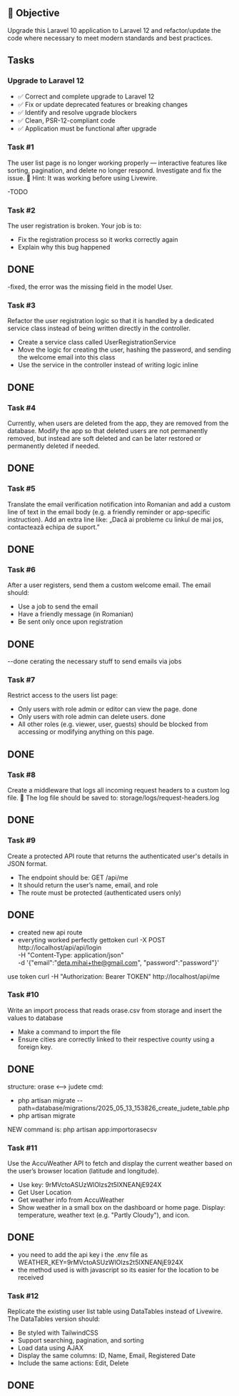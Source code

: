 ## 🧠 Objective

Upgrade this Laravel 10 application to Laravel 12 and refactor/update the code where necessary to meet modern standards and best practices.

## Tasks

### Upgrade to Laravel 12

- ✅ Correct and complete upgrade to Laravel 12
- ✅ Fix or update deprecated features or breaking changes
- ✅ Identify and resolve upgrade blockers
- ✅ Clean, PSR-12-compliant code
- ✅ Application must be functional after upgrade

### Task #1

The user list page is no longer working properly — interactive features like sorting, pagination, and delete no longer respond.
Investigate and fix the issue.
💬 Hint: It was working before using Livewire.

-TODO

### Task #2

The user registration is broken.
Your job is to:

- Fix the registration process so it works correctly again
- Explain why this bug happened

## DONE
-fixed, the error was the missing field in the model User.

### Task #3

Refactor the user registration logic so that it is handled by a dedicated service class instead of being written directly in the controller.

- Create a service class called UserRegistrationService
- Move the logic for creating the user, hashing the password, and sending the welcome email into this class
- Use the service in the controller instead of writing logic inline

## DONE

### Task #4

Currently, when users are deleted from the app, they are removed from the database.
Modify the app so that deleted users are not permanently removed, but instead are
soft deleted and can be later restored or permanently deleted if needed.

## DONE

### Task #5

Translate the email verification notification into Romanian and add a custom line
of text in the email body (e.g. a friendly reminder or app-specific instruction).
Add an extra line like: „Dacă ai probleme cu linkul de mai jos, contactează echipa de suport.”

## DONE

### Task #6

After a user registers, send them a custom welcome email. The email should:

- Use a job to send the email
- Have a friendly message (in Romanian)
- Be sent only once upon registration


## DONE
--done cerating the necessary stuff to send emails via jobs

### Task #7

Restrict access to the users list page:

- Only users with role admin or editor can view the page.
done
- Only users with role admin can delete users.
done
- All other roles (e.g. viewer, user, guests) should be blocked from accessing or modifying anything on this page.

## DONE

### Task #8

Create a middleware that logs all incoming request headers to a custom log file.
📁 The log file should be saved to: storage/logs/request-headers.log

## DONE

### Task #9

Create a protected API route that returns the authenticated user's details in JSON format.

- The endpoint should be: GET /api/me
- It should return the user’s name, email, and role
- The route must be protected (authenticated users only)

## DONE
- created new api route
- everyting worked perfectly
gettoken
curl -X POST http://localhost/api/api/login \
  -H "Content-Type: application/json" \
  -d '{"email":"deta.mihai+the@gmail.com", "password":"password"}'

 use token
 curl -H "Authorization: Bearer TOKEN" http://localhost/api/me


### Task #10

Write an import process that reads orase.csv from storage and insert the values to database

- Make a command to import the file
- Ensure cities are correctly linked to their respective county using a foreign key.

## DONE
structure: orase <--> judete
cmd:
- php artisan migrate --path=database/migrations/2025_05_13_153826_create_judete_table.php
- php artisan migrate

NEW command is:
php artisan app:importorasecsv


### Task #11

Use the AccuWeather API to fetch and display the current weather based on the user’s browser location (latitude and longitude).

- Use key: 9rMVctoASUzWlOlzs2t5IXNEANjE924X
- Get User Location
- Get weather info from AccuWeather
- Show weather in a small box on the dashboard or home page. Display: temperature, weather text (e.g. "Partly Cloudy"), and icon.

## DONE
- you need to add the api key i the .env file as 
WEATHER_KEY=9rMVctoASUzWlOlzs2t5IXNEANjE924X
- the method used is with javascript so its easier for the location to be received


### Task #12

Replicate the existing user list table using DataTables instead of Livewire. The DataTables version should:

- Be styled with TailwindCSS
- Support searching, pagination, and sorting
- Load data using AJAX
- Display the same columns: ID, Name, Email, Registered Date
- Include the same actions: Edit, Delete

## DONE